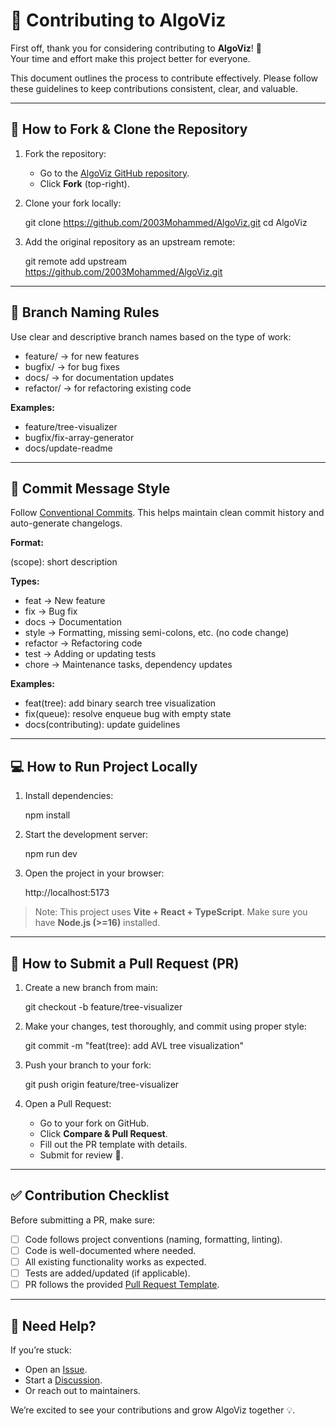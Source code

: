 # 🤝 Contributing to AlgoViz

First off, thank you for considering contributing to **AlgoViz**! 🎉  
Your time and effort make this project better for everyone.  

This document outlines the process to contribute effectively. Please follow these guidelines to keep contributions consistent, clear, and valuable.

---

## 🔀 How to Fork & Clone the Repository

1. Fork the repository:
   - Go to the [AlgoViz GitHub repository](https://github.com/2003Mohammed/AlgoViz).
   - Click **Fork** (top-right).

2. Clone your fork locally:
   
   git clone https://github.com/2003Mohammed/AlgoViz.git
   cd AlgoViz

3. Add the original repository as an upstream remote:

   git remote add upstream https://github.com/2003Mohammed/AlgoViz.git
  

---

## 🌿 Branch Naming Rules

Use clear and descriptive branch names based on the type of work:

* feature/<short-description> → for new features
* bugfix/<short-description> → for bug fixes
* docs/<short-description> → for documentation updates
* refactor/<short-description> → for refactoring existing code

**Examples:**

* feature/tree-visualizer
* bugfix/fix-array-generator
* docs/update-readme

---

## 📝 Commit Message Style

Follow [Conventional Commits](https://www.conventionalcommits.org/en/v1.0.0/).
This helps maintain clean commit history and auto-generate changelogs.

**Format:**

<type>(scope): short description

**Types:**

* feat → New feature
* fix → Bug fix
* docs → Documentation
* style → Formatting, missing semi-colons, etc. (no code change)
* refactor → Refactoring code
* test → Adding or updating tests
* chore → Maintenance tasks, dependency updates

**Examples:**

* feat(tree): add binary search tree visualization
* fix(queue): resolve enqueue bug with empty state
* docs(contributing): update guidelines

---

## 💻 How to Run Project Locally

1. Install dependencies:

    npm install

3. Start the development server:
   
   npm run dev

5. Open the project in your browser:
   
   http://localhost:5173
   

> Note: This project uses **Vite + React + TypeScript**. Make sure you have **Node.js (>=16)** installed.

---

## 🚀 How to Submit a Pull Request (PR)

1. Create a new branch from main:

   git checkout -b feature/tree-visualizer
  
2. Make your changes, test thoroughly, and commit using proper style:

   git commit -m "feat(tree): add AVL tree visualization"

3. Push your branch to your fork:

   git push origin feature/tree-visualizer

4. Open a Pull Request:

   * Go to your fork on GitHub.
   * Click **Compare & Pull Request**.
   * Fill out the PR template with details.
   * Submit for review 🚀.

---

## ✅ Contribution Checklist

Before submitting a PR, make sure:

* [ ] Code follows project conventions (naming, formatting, linting).
* [ ] Code is well-documented where needed.
* [ ] All existing functionality works as expected.
* [ ] Tests are added/updated (if applicable).
* [ ] PR follows the provided [Pull Request Template](.github/pull_request_template.md).

---

## 🙌 Need Help?

If you’re stuck:

* Open an [Issue](../../issues).
* Start a [Discussion](../../discussions).
* Or reach out to maintainers.

We’re excited to see your contributions and grow AlgoViz together 💡.


